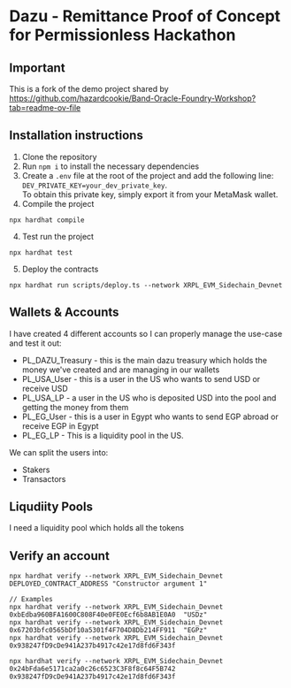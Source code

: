 # Dazu - Remittance Proof of Concept for Permissionless Hackathon

## Important

This is a fork of the demo project shared by https://github.com/hazardcookie/Band-Oracle-Foundry-Workshop?tab=readme-ov-file


## Installation instructions

1. Clone the repository
2. Run `npm i` to install the necessary dependencies
3. Create a `.env` file at the root of the project and add the following line: `DEV_PRIVATE_KEY=your_dev_private_key`.  
   To obtain this private key, simply export it from your MetaMask wallet.
3. Compile the project
  ```
  npx hardhat compile
  ```
4. Test run the project
  ```
  npx hardhat test
  ```
5. Deploy the contracts
  ```
  npx hardhat run scripts/deploy.ts --network XRPL_EVM_Sidechain_Devnet
  ```

## Wallets & Accounts

I have created 4 different accounts so I can properly manage the use-case and test it out:

* PL_DAZU_Treasury - this is the main dazu treasury which holds the money we've created and are managing in our wallets
* PL_USA_User - this is a user in the US who wants to send USD or receive USD
* PL_USA_LP - a user in the US who is deposited USD into the pool and getting the money from them
* PL_EG_User - this is a user in Egypt who wants to send EGP abroad or receive EGP in Egypt
* PL_EG_LP - This is a liquidity pool in the US.

We can split the users into:
* Stakers
* Transactors

## Liqudiity Pools

I need a liquidity pool which holds all the tokens


## Verify an account

```
npx hardhat verify --network XRPL_EVM_Sidechain_Devnet DEPLOYED_CONTRACT_ADDRESS "Constructor argument 1"

// Examples
npx hardhat verify --network XRPL_EVM_Sidechain_Devnet 0xbEdba960BFA1600C808F40e0FE0Ecf6b8AB1E0A0  "USDz"
npx hardhat verify --network XRPL_EVM_Sidechain_Devnet 0x67203bfc0565bDf10a5301f4F704D8Db214FF911  "EGPz"
npx hardhat verify --network XRPL_EVM_Sidechain_Devnet 0x938247fD9cDe941A237b4917c42e17d8fd6F343f

npx hardhat verify --network XRPL_EVM_Sidechain_Devnet 0x24bFda6e5171ca2a0c26c6523C3F8f8c64F5B742  0x938247fD9cDe941A237b4917c42e17d8fd6F343f
```

